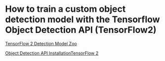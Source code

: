 # How to train a custom object detection model with the Tensorflow Object Detection API (TensorFlow2)

[TensorFlow 2 Detection Model Zoo](https://github.com/tensorflow/models/blob/master/research/object_detection/g3doc/tf2_detection_zoo.md)

[Object Detection API InstallationTensorFlow 2](https://github.com/tensorflow/models/blob/master/research/object_detection/g3doc/tf2.md)